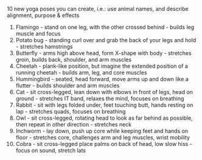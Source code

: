 10 new yoga poses you can create, i.e.: use animal names, and describe alignment, purpose & effects

1. Flamingo - stand on one leg, with the other crossed behind - builds leg muscle and focus
1. Potato bug - standing curl over and grab the back of your legs and hold - stretches hamstrings
1. Butterfly - arms high above head, form X-shape with body - stretches groin, builds back, shoulder, and arm muscles
1. Cheetah - plank-like position, but imagine the extended position of a running cheetah - builds arm, leg, and core muscles
1. Hummingbird - seated, head forward, move arms up and down like a flutter - builds shoulder and arm muscles
1. Cat - sit cross-legged, lean down with elbows in front of legs, head on ground - stretches IT band, relaxes the mind, focuses on breathing
1. Rabbit - sit with legs folded under, feet touching butt, hands resting on lap - stretches quads, focuses on breathing
1. Owl - sit cross-legged, rotating head to look as far behind as possible, then repeat in other direction - stretches neck
1. Inchworm - lay down, push up core while keeping feet and hands on floor - stretches core, challenges arm and leg muscles, wrist mobility
1. Cobra - sit cross-legged place palms on back of head, low slow hiss - focus on sound, stretch lats
